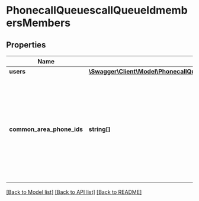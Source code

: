 # PhonecallQueuescallQueueIdmembersMembers

## Properties
Name | Type | Description | Notes
------------ | ------------- | ------------- | -------------
**users** | [**\Swagger\Client\Model\PhonecallQueuescallQueueIdmembersMembersUsers[]**](PhonecallQueuescallQueueIdmembersMembersUsers.md) |  | [optional] 
**common_area_phone_ids** | **string[]** | Array of one or more Common Area Phone Ids of the Common Area Phone(s) that you would like to add to the Call Queue. | [optional] 

[[Back to Model list]](../README.md#documentation-for-models) [[Back to API list]](../README.md#documentation-for-api-endpoints) [[Back to README]](../README.md)


